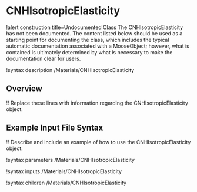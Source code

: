 # CNHIsotropicElasticity

!alert construction title=Undocumented Class
The CNHIsotropicElasticity has not been documented. The content listed below should be used as a starting point for
documenting the class, which includes the typical automatic documentation associated with a
MooseObject; however, what is contained is ultimately determined by what is necessary to make the
documentation clear for users.

!syntax description /Materials/CNHIsotropicElasticity

## Overview

!! Replace these lines with information regarding the CNHIsotropicElasticity object.

## Example Input File Syntax

!! Describe and include an example of how to use the CNHIsotropicElasticity object.

!syntax parameters /Materials/CNHIsotropicElasticity

!syntax inputs /Materials/CNHIsotropicElasticity

!syntax children /Materials/CNHIsotropicElasticity
